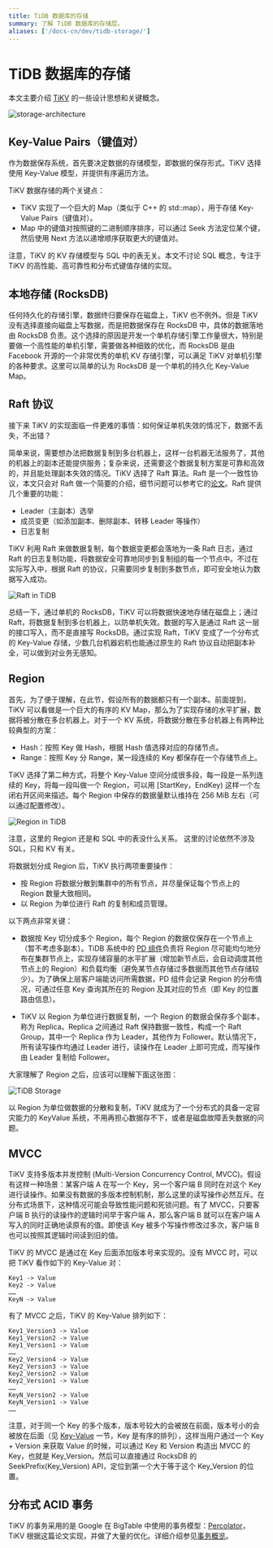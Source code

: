 ```yaml
---
title: TiDB 数据库的存储
summary: 了解 TiDB 数据库的存储层。
aliases: ['/docs-cn/dev/tidb-storage/']
---
```


# TiDB 数据库的存储

本文主要介绍 [TiKV](https://github.com/tikv/tikv) 的一些设计思想和关键概念。

![storage-architecture](https://docs-download.pingcap.com/media/images/docs-cn/tidb-storage-architecture-1.png)

## Key-Value Pairs（键值对）

作为数据保存系统，首先要决定数据的存储模型，即数据的保存形式。TiKV 选择使用 Key-Value 模型，并提供有序遍历方法。

TiKV 数据存储的两个关键点：

- TiKV 实现了一个巨大的 Map（类似于 C++ 的 std::map），用于存储 Key-Value Pairs（键值对）。
- Map 中的键值对按照键的二进制顺序排序，可以通过 Seek 方法定位某个键，然后使用 Next 方法以递增顺序获取更大的键值对。

注意，TiKV 的 KV 存储模型与 SQL 中的表无关。本文不讨论 SQL 概念，专注于 TiKV 的高性能、高可靠性和分布式键值存储的实现。

## 本地存储 (RocksDB)

任何持久化的存储引擎，数据终归要保存在磁盘上，TiKV 也不例外。但是 TiKV 没有选择直接向磁盘上写数据，而是把数据保存在 RocksDB 中，具体的数据落地由 RocksDB 负责。这个选择的原因是开发一个单机存储引擎工作量很大，特别是要做一个高性能的单机引擎，需要做各种细致的优化，而 RocksDB 是由 Facebook 开源的一个非常优秀的单机 KV 存储引擎，可以满足 TiKV 对单机引擎的各种要求。这里可以简单的认为 RocksDB 是一个单机的持久化 Key-Value Map。

## Raft 协议

接下来 TiKV 的实现面临一件更难的事情：如何保证单机失效的情况下，数据不丢失，不出错？

简单来说，需要想办法把数据复制到多台机器上，这样一台机器无法服务了，其他的机器上的副本还能提供服务；复杂来说，还需要这个数据复制方案是可靠和高效的，并且能处理副本失效的情况。TiKV 选择了 Raft 算法。Raft 是一个一致性协议，本文只会对 Raft 做一个简要的介绍，细节问题可以参考它的[论文](https://raft.github.io/raft.pdf)。Raft 提供几个重要的功能：

- Leader（主副本）选举
- 成员变更（如添加副本、删除副本、转移 Leader 等操作）
- 日志复制

TiKV 利用 Raft 来做数据复制，每个数据变更都会落地为一条 Raft 日志，通过 Raft 的日志复制功能，将数据安全可靠地同步到复制组的每一个节点中。不过在实际写入中，根据 Raft 的协议，只需要同步复制到多数节点，即可安全地认为数据写入成功。

![Raft in TiDB](https://docs-download.pingcap.com/media/images/docs-cn/tidb-storage-1.png)

总结一下，通过单机的 RocksDB，TiKV 可以将数据快速地存储在磁盘上；通过 Raft，将数据复制到多台机器上，以防单机失效。数据的写入是通过 Raft 这一层的接口写入，而不是直接写 RocksDB。通过实现 Raft，TiKV 变成了一个分布式的 Key-Value 存储，少数几台机器宕机也能通过原生的 Raft 协议自动把副本补全，可以做到对业务无感知。

## Region

首先，为了便于理解，在此节，假设所有的数据都只有一个副本。前面提到，TiKV 可以看做是一个巨大的有序的 KV Map，那么为了实现存储的水平扩展，数据将被分散在多台机器上。对于一个 KV 系统，将数据分散在多台机器上有两种比较典型的方案：

* Hash：按照 Key 做 Hash，根据 Hash 值选择对应的存储节点。
* Range：按照 Key 分 Range，某一段连续的 Key 都保存在一个存储节点上。

TiKV 选择了第二种方式，将整个 Key-Value 空间分成很多段，每一段是一系列连续的 Key，将每一段叫做一个 Region，可以用 [StartKey，EndKey) 这样一个左闭右开区间来描述。每个 Region 中保存的数据量默认维持在 256 MiB 左右（可以通过配置修改）。

![Region in TiDB](https://docs-download.pingcap.com/media/images/docs-cn/tidb-storage-2.png)

注意，这里的 Region 还是和 SQL 中的表没什么关系。 这里的讨论依然不涉及 SQL，只和 KV 有关。

将数据划分成 Region 后，TiKV 执行两项重要操作：

- 按 Region 将数据分散到集群中的所有节点，并尽量保证每个节点上的 Region 数量大致相同。
- 以 Region 为单位进行 Raft 的复制和成员管理。

以下两点非常关键：

- 数据按 Key 切分成多个 Region，每个 Region 的数据仅保存在一个节点上（暂不考虑多副本）。TiDB 系统中的 [PD 组件](/tidb-architecture.md)负责将 Region 尽可能均匀地分布在集群节点上，实现存储容量的水平扩展（增加新节点后，会自动调度其他节点上的 Region）和负载均衡（避免某节点存储过多数据而其他节点存储较少）。为了确保上层客户端能访问所需数据，PD 组件会记录 Region 的分布情况，可通过任意 Key 查询其所在的 Region 及其对应的节点（即 Key 的位置路由信息）。

- TiKV 以 Region 为单位进行数据复制，一个 Region 的数据会保存多个副本，称为 Replica。Replica 之间通过 Raft 保持数据一致性，构成一个 Raft Group，其中一个 Replica 作为 Leader，其他作为 Follower。默认情况下，所有读写操作均通过 Leader 进行，读操作在 Leader 上即可完成，而写操作由 Leader 复制给 Follower。

大家理解了 Region 之后，应该可以理解下面这张图：

![TiDB Storage](https://docs-download.pingcap.com/media/images/docs-cn/tidb-storage-3.png)

以 Region 为单位做数据的分散和复制，TiKV 就成为了一个分布式的具备一定容灾能力的 KeyValue 系统，不用再担心数据存不下，或者是磁盘故障丢失数据的问题。

## MVCC

TiKV 支持多版本并发控制 (Multi-Version Concurrency Control, MVCC)。假设有这样一种场景：某客户端 A 在写一个 Key，另一个客户端 B 同时在对这个 Key 进行读操作。如果没有数据的多版本控制机制，那么这里的读写操作必然互斥。在分布式场景下，这种情况可能会导致性能问题和死锁问题。有了 MVCC，只要客户端 B 执行的读操作的逻辑时间早于客户端 A，那么客户端 B 就可以在客户端 A 写入的同时正确地读原有的值。即使该 Key 被多个写操作修改过多次，客户端 B 也可以按照其逻辑时间读到旧的值。

TiKV 的 MVCC 是通过在 Key 后面添加版本号来实现的。没有 MVCC 时，可以把 TiKV 看作如下的 Key-Value 对：

```
Key1 -> Value
Key2 -> Value
……
KeyN -> Value
```

有了 MVCC 之后，TiKV 的 Key-Value 排列如下：

```
Key1_Version3 -> Value
Key1_Version2 -> Value
Key1_Version1 -> Value
……
Key2_Version4 -> Value
Key2_Version3 -> Value
Key2_Version2 -> Value
Key2_Version1 -> Value
……
KeyN_Version2 -> Value
KeyN_Version1 -> Value
……
```

注意，对于同一个 Key 的多个版本，版本号较大的会被放在前面，版本号小的会被放在后面（见 [Key-Value](#key-value-pairs键值对) 一节，Key 是有序的排列），这样当用户通过一个 Key + Version 来获取 Value 的时候，可以通过 Key 和 Version 构造出 MVCC 的 Key，也就是 Key_Version。然后可以直接通过 RocksDB 的 SeekPrefix(Key_Version) API，定位到第一个大于等于这个 Key_Version 的位置。

## 分布式 ACID 事务

TiKV 的事务采用的是 Google 在 BigTable 中使用的事务模型：[Percolator](https://research.google/pubs/large-scale-incremental-processing-using-distributed-transactions-and-notifications/)，TiKV 根据这篇论文实现，并做了大量的优化。详细介绍参见[事务概览](/transaction-overview.md)。
